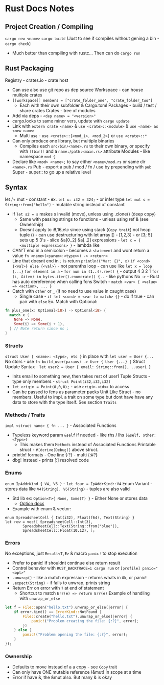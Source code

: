 # Rust Docs Notes

## Project Creation / Compiling
`cargo new <name>`
`cargo build` (Just to see if compiles without gening a bin - `cargo check`)
  * Much better than compiling with rustc...
Then can do `cargo run`

## Rust Packaging
Registry - crates.io - crate host
* Can use also use git repo as dep source
Workspace - can house multiple crates
* `[[workspace]] members = ["crate_folder_one", "crate_folder_two"]`
  * Each with their own subfolder & Cargo.toml
Packages - build / test / share crates
Crates - tree of modules
* Add via deps - `<dep name> = "<version>"`
* cargo.locks to same minor vers, update with `cargo update`
* Link with `extern crate <name>` & `use <crate>::<module>` & `use <name> as <new name>`
  * Multi `use` - `use <crate>::{<mod_1>, <mod_2>}` or `use <crate>::*`
* Can only produce one library, but multiple binaries
  * Compiles each `src/bin/<name>.rs` to their own binary, or specify with 
     `[[bin]]` and a `name:/path:<main.rs>` attribute
Modules - like namespace `mod {`
* Declare like `<mod> <name>;` to say either `<name>/mod.rs` or same dir `<name>.rs`
Pub - export a pub / mod / fn / use by prepending with `pub`
Super - super:: to go up a relative level

## Syntax
let /+ mut - constant - ex. `let x: i32 = 324;` - or infer type
`let mut s = String::from("hello")` - mutable string instead of constant
* If `let s2 = s` makes s invalid (move), unless using .clone() (deep copy)
  * Same with passing strings to functions - unless using ref & (see Ownership)
  * Doesnt apply to i8,16,etc since using stack (`Copy trait`) not heap
tuple () - can use destructuring with let
array [] -  [1,2,3] - or [3; 5] sets up 5 3's - slice &a[0..2] &a[..2]
expressions - `let x = { <multiple expressions> }` - lambda like
* CAN'T end in a semicolon - becomes a `statement` and wont return a value
`fn <name>(<param>:<type>>) -> <return>`
* Line that doesnt end in `;` is return
`println!("Var: {}", x)`
`if <cond> {<val>} else {<val>}` - not parenths
loop - can use like `let x = loop {...}`
`for element in a` - `for num in (1..4).rev() {` - output 4 3 2 1
`for (i, &item) in bytes.iter().enumerate() {..` - like pythons 
No `->` - Rust has auto dereference when calling fcns
Switch - `match <var> { <value> => <action>, ... }` 
* Catch with `other` or `_` (if no need to use value in caught case)
  * Single case - `if let <cond> = <var to match> {}` - do if true - can pair with `else`
Ex. Match with Optional:
```rust
fn plus_one(x: Optional<i8>) -> Optional<i8> {
  match x {
    None => None,
    Some(i) => Some(i + 1),
  } // Note return since no ;
}
```
### Structs
`struct User { <name>: <type>, etc }` in place with `let user = User {...`
No ctors - use `fn build_user(params) -> User { User {...} }`
Struct Update Syntax - `let user2 = User { email: String::from(), ..user1 }`
* Inits email to something new, then takes rest of user1
Tuple Structs - type only members - `struct Point(i32,i32,i32)`
* `let origin = Point(0,0,0);` - use `origin.<idx>` to access
* Can be passed to fcns as parameter packs
Unit Like Struct - no members. Useful to impl. a trait on some type but dont 
 have have any data to store with the type itself. See section `Traits`
### Methods / Traits
`impl <struct name> { fn ... }` - Associated Functions
* Typeless keyword param `&self` if needed - like rhs / lhs `(&self, other: <Type>)`
  * This makes them `Methods` instead of Associated Functions
Printable struct - `#[derive(Debug)]` above struct.
* println! formats - One line {:?} - multi {:#?}
* dbg! instead - prints [<file>:<line>] resolved code
### Enums
`enum IpAddrKind { V4, V6 }` - `let four = IpAddrKind::V4`
Enum Variant - stores data like `V4(String), V6(String)` - tuples are also valid
* Std lib ex: `Option<T>{ None, Some(T) }` - Either None or stores data
  * [Option docs](https://doc.rust-lang.org/std/option/enum.Option.html)
* Example with enum & vector:
```
enum SpreadsheetCell { Int(i32), Float(f64), Text(String) }
let row = vec![ SpreadsheetCell::Int(3),
        SpreadsheetCell::Text(String::from("blue")),
        SpreadsheetCell::Float(10.12), ];
```
### Errors
No exceptions, just `Result<T,E>` & macro `panic!` to stop execution
* Prefer to panic! if shouldnt continue else return result
* Control behavior with `RUST_BACKTRACE=1 cargo run` or `[profile] panic="<opt>"`
* `.unwrap()` - like a match expression - returns whats in `Ok`, or panic!
* `.expect(String)` - if fails to unwrap, prints string
* Return Err on error with `?` at end of statement
  * Shortcut to match `Err(e) => return Err(e)`
Example of handling with `unwrap_or_else`
```rust
let f = File::open("hello.txt").unwrap_or_else(|error| {
    if error.kind() == ErrorKind::NotFound {
        File::create("hello.txt").unwrap_or_else(|error| {
            panic!("Problem creating the file: {:?}", error);
        })
    } else {
        panic!("Problem opening the file: {:?}", error);
    }
});
```

### Ownership
* Defaults to move instead of a a copy - see `Copy` trait
* Can only have ONE mutable reference (&mut) in scope at a time
* Error if have &, the &mut also. But many & is okay